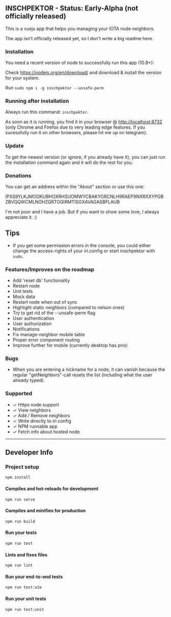 ## INSCHPEKTOR - Status: Early-Alpha (not officially released)

This is a vuejs app that helps you managing your IOTA node neighbors.

The app isn't officially released yet, so I don't write a big readme here.

### Installation

You need a recent version of node to successfully run this app (10.8+):

Check https://nodejs.org/en/download/ and download & install the version for your system.

Run `sudo npm i -g inschpektor --unsafe-perm`

### Running after installation

Always run this command: `inschpektor`.

As soon as it is running, you find it in your browser @ <http://localhost:8732> (only Chrome and Firefox due to very leading edge features. If you sucessfully run it on other browsers, please hit me up on telegram).

### Update

To get the newest version (or ignore, if you already have it), you can just run the installation command again and it will do the rest for you.

### Donations

You can get an address within the "About" section or use this one:

IPXS9YLKJMODKUBHOXRHSUOMWYCBAKYGRCNLH9RAEP9NXRXXYPGBZBVQQWCMLNOHZQRTOGIRMTISGXAVAGASBFLAUB

I'm not poor and I have a job. But if you want to show some love, I always appreciate it. :)

## Tips

- If you get some permission errors in the console, you could either change the access-rights of your iri.config or start inschpektor with `sudo`.  

### Features/Improves on the roadmap

- Add 'reset db' functionality
- Restart node
- Unit tests
- Mock data
- Restart node when out of sync
- Highlight static neighbors (compared to nelson ones)
- Try to get rid of the --unsafe-perm flag
- User authentication
- User authorization
- Notifications
- Fix manage-neighbor mobile table
- Proper error component routing
- Improve further for mobile (currently desktop has prio)

### Bugs

- When you are entering a nickname for a node, it can vanish because the regular "getNeighbors"-call resets the list (including what the user already typed).

### Supported
- ✓ Https node support
- ✓ View neighbors
- ✓ Add / Remove neighbors
- ✓ Write directly to iri config
- ✓ NPM runnable app
- ✓ Fetch info about hosted node

-------

## Developer Info

### Project setup
```
npm install
```

#### Compiles and hot-reloads for development
```
npm run serve
```

#### Compiles and minifies for production
```
npm run build
```

#### Run your tests
```
npm run test
```

#### Lints and fixes files
```
npm run lint
```

#### Run your end-to-end tests
```
npm run test:e2e
```

#### Run your unit tests
```
npm run test:unit
```
